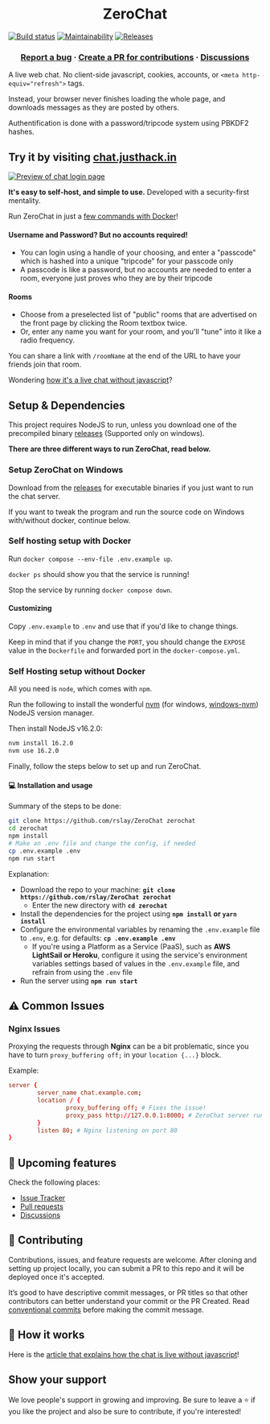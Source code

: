 <h1 align="center">
ZeroChat 
</h1>

<p align="center">

[![Build status](https://ci.appveyor.com/api/projects/status/v86gyvgx0dnuhc75?svg=true&v=1)](https://ci.appveyor.com/project/rslay/zerochat)
[![Maintainability](https://api.codeclimate.com/v1/badges/84bdf069784f80804e43/maintainability)](https://codeclimate.com/github/rslay/ZeroChat/maintainability) 
[![Releases](https://badgen.net/github/release/rslay/ZeroChat?v=1)](https://github.com/rslay/ZeroChat/releases)

</p>

<h3 align="center">
  <a href="https://github.com/rslay/ZeroChat/issues/new">Report a bug</a>
  <span> · </span> 
  <a href="https://github.com/rslay/ZeroChat/pulls/new">Create a PR for contributions</a>
  <span> · </span> 
  <a href="https://github.com/rslay/ZeroChat/discussions">Discussions</a>
</h3>

A live web chat. No client-side javascript, cookies, accounts, or `<meta http-equiv="refresh">` tags.

Instead, your browser never finishes loading the whole page, and downloads messages as they are posted by others.

Authentification is done with a password/tripcode system using PBKDF2 hashes.

## Try it by visiting [chat.justhack.in](https://chat.justhack.in)

<a href="https://chat.justhack.in"><img src="https://raw.githubusercontent.com/rslay/ZeroChat/master/image2.png" title="Preview of chat login page"/></a>

**It's easy to self-host, and simple to use.** Developed with a security-first mentality.

Run ZeroChat in just a [few commands with Docker](#self-hosting-with-docker)!

#### Username and Password? But no accounts required!
- You can login using a handle of your choosing, and enter a "passcode" which is hashed into a unique "tripcode" for your passcode only
- A passcode is like a password, but no accounts are needed to enter a room, everyone just proves who they are by their tripcode

#### Rooms
- Choose from a preselected list of "public" rooms that are advertised on the front page by clicking the Room textbox twice. 
- Or, enter any name you want for your room, and you'll "tune" into it like a radio frequency.

You can share a link with `/roomName` at the end of the URL to have your friends join that room.

Wondering [how it's a live chat without javascript](https://justhack.in/stateful-http)?

## Setup & Dependencies

This project requires NodeJS to run, unless you download one of the precompiled binary [releases](https://github.com/rslay/ZeroChat/releases) (Supported only on windows).

**There are three different ways to run ZeroChat, read below.**

### Setup ZeroChat on Windows

Download from the [releases](https://github.com/rslay/ZeroChat/releases) for executable binaries if you just want to run the chat server.

If you want to tweak the program and run the source code on Windows with/without docker, continue below.

### Self hosting setup with Docker

Run `docker compose --env-file .env.example up`.

`docker ps` should show you that the service is running!

Stop the service by running `docker compose down`.

#### Customizing

Copy `.env.example` to `.env` and use that if you'd like to change things.

Keep in mind that if you change the `PORT`, you should change the `EXPOSE` value in the `Dockerfile` and forwarded port in the `docker-compose.yml`.

### Self Hosting setup without Docker

All you need is `node`, which comes with `npm`.

Run the following to install the wonderful [nvm](https://github.com/nvm-sh/nvm/blob/master/README.md#installing-and-updating) (for windows, [windows-nvm](https://github.com/coreybutler/nvm-windows)) NodeJS version manager.

Then install NodeJS v16.2.0:

```bash
nvm install 16.2.0
nvm use 16.2.0
```

Finally, follow the steps below to set up and run ZeroChat.

#### 💻 Installation and usage

Summary of the steps to be done:

```sh
git clone https://github.com/rslay/ZeroChat zerochat
cd zerochat
npm install
# Make an .env file and change the config, if needed
cp .env.example .env
npm run start
```

Explanation:

- Download the repo to your machine: **`git clone https://github.com/rslay/ZeroChat zerochat`**
  - Enter the new directory with **`cd zerochat`**
- Install the dependencies for the project using **`npm install` or `yarn install`**
- Configure the environmental variables by renaming the `.env.example` file to `.env`, e.g. for defaults: **`cp .env.example .env`**
  - If you're using a Platform as a Service (PaaS), such as **AWS LightSail or Heroku**, configure it using the service's environment variables settings based of values in the `.env.example` file, and refrain from using the `.env` file
- Run the server using **`npm run start`**

## ⚠ Common Issues

### Nginx Issues

Proxying the requests through **Nginx** can be a bit problematic, since you have to turn `proxy_buffering off;` in your `location {...}` block.

Example:
```conf
server {
        server_name chat.example.com;
        location / {
                proxy_buffering off; # Fixes the issue!
                proxy_pass http://127.0.0.1:8000; # ZeroChat server running locally on port 8000
        }
        listen 80; # Nginx listening on port 80
}
```


## 🔮 Upcoming features

Check the following places:
- [Issue Tracker](https://github.com/rslay/ZeroChat/issues)
- [Pull requests](https://github.com/rslay/ZeroChat/pulls)
- [Discussions](https://github.com/rslay/ZeroChat/discussions)

## 🤝 Contributing

Contributions, issues, and feature requests are welcome. After cloning and setting up project locally, you can submit a PR to this repo and it will be deployed once it's accepted.

It’s good to have descriptive commit messages, or PR titles so that other contributors can better understand your commit or the PR Created. Read [conventional commits](https://www.conventionalcommits.org/en/v1.0.0-beta.3/) before making the commit message.

## 📔 How it works

Here is the [article that explains how the chat is live without javascript](https://justhack.in/stateful-http)!

## Show your support

We love people\'s support in growing and improving. Be sure to leave a ⭐️ if you like the project and 
also be sure to contribute, if you're interested!
